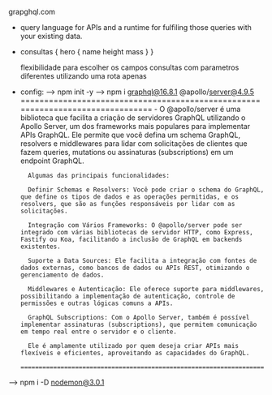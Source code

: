 grapghql.com
- query language for APIs and a runtime for fulfiling those queries with your existing data.

- consultas
    {
        hero {
            name
            height
            mass
        }
    }

    flexibilidade para escolher os campos
    consultas com parametros diferentes utilizando uma rota apenas

- config:
--> npm init -y
--> npm i graphql@16.8.1 @apollo/server@4.9.5
        ===============================================================================
        - O @apollo/server é uma biblioteca que facilita a criação de servidores GraphQL utilizando o Apollo Server, um dos frameworks mais populares para implementar APIs GraphQL. Ele permite que você defina um schema GraphQL, resolvers e middlewares para lidar com solicitações de clientes que fazem queries, mutations ou assinaturas (subscriptions) em um endpoint GraphQL.

        Algumas das principais funcionalidades:

        Definir Schemas e Resolvers: Você pode criar o schema do GraphQL, que define os tipos de dados e as operações permitidas, e os resolvers, que são as funções responsáveis por lidar com as solicitações.

        Integração com Vários Frameworks: O @apollo/server pode ser integrado com várias bibliotecas de servidor HTTP, como Express, Fastify ou Koa, facilitando a inclusão de GraphQL em backends existentes.

        Suporte a Data Sources: Ele facilita a integração com fontes de dados externas, como bancos de dados ou APIs REST, otimizando o gerenciamento de dados.

        Middlewares e Autenticação: Ele oferece suporte para middlewares, possibilitando a implementação de autenticação, controle de permissões e outras lógicas comuns a APIs.

        GraphQL Subscriptions: Com o Apollo Server, também é possível implementar assinaturas (subscriptions), que permitem comunicação em tempo real entre o servidor e o cliente.

        Ele é amplamente utilizado por quem deseja criar APIs mais flexíveis e eficientes, aproveitando as capacidades do GraphQL.
        =================================================================================
--> npm i -D nodemon@3.0.1
